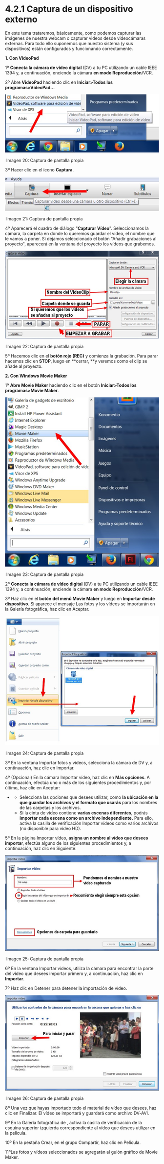 # 4.2.1 Captura de un dispositivo externo

En este tema trataremos, básicamente, como podemos capturar las imágenes de nuestra webcam o capturar videos desde videocámaras externas. Para todo ello suponemos que nuestro sistema (y sus dispositivos) están configurados y funcionando correctamente.

**1\. Con VideoPad**

1º **Conecta la cámara de vídeo digital** (DV) a tu PC utilizando un cable IEEE 1394 y, a continuación, enciende la cámara **en modo Reproducción**/VCR.  

2º Abre **VideoPad** haciendo clic en **Iniciar>Todos los programas>VideoPad...**


![](img/videopad2.jpg)


 Imagen 20: Captura de pantalla propia

3º Hacer clic en el icono **Captura**.


![Capturar vídeo con VideoPad](img/captura.jpg)


 Imagen 21: Captura de pantalla propia

4º Aparecerá el cuadro de diálogo "**Capturar Vídeo**". Seleccionamos la cámara, la carpeta en donde lo queremos guardar el vídeo, el nombre que le vamos a poner. Si dejamos seleccionado el botón "Añadir grabaciones al proyecto", aparecerá en la ventana del proyecto los vídeos que grabemos.


![](img/captura2.jpg)


 Imagen 22: Captura de pantalla propia

5º Hacemos clic en el **botón rojo (REC)** y comienza la grabación. Para parar hacemos clic en **STOP**, luego en **cerrar, **y veremos como el clip se añade al proyecto.

**2\. Con Windows Movie Maker**

1º **Abre Movie Maker** haciendo clic en el botón **Iniciar>Todos los programas>Movie Maker**.


![](img/abrir_movie.jpg)


 Imagen 23: Captura de pantalla propia

2º **Conecta la cámara de vídeo digital** (DV) a tu PC utilizando un cable IEEE 1394 y, a continuación, enciende la cámara **en modo Reproducción**/VCR. 

3º Haz clic en el **botón del menú Movie Maker** y luego en **Importar desde dispositivo**. Si aparece el mensaje Las fotos y los vídeos se importarán en la Galería fotográfica, haz clic en Aceptar.


![](img/movi0.jpg)


 Imagen 24: Captura de pantalla propia

3º En la ventana Importar fotos y vídeos, selecciona la cámara de DV y, a continuación, haz clic en Importar.  

4º (Opcional) En la cámara Importar vídeo, haz clic en **Más opciones**. A continuación, efectúa uno o más de los siguientes procedimientos y, por último, haz clic en Aceptar:

*   *   Selecciona las opciones que desees utilizar, como **la ubicación en la que guardar los archivos y el formato que usarás** para los nombres de las carpetas y los archivos.
    *   Si la cinta de vídeo contiene **varias escenas diferentes**, podrás **importar cada escena como un archivo independiente.** Para ello, activa la casilla de verificación Importar vídeos como varios archivos (no disponible para vídeo HD).  

5º En la página Importar vídeo, **asigna un nombre al vídeo que desees importa**r, efectúa alguno de los siguientes procedimientos y, a continuación, haz clic en Siguiente:


![](img/movi1.jpg)


 Imagen 25: Captura de pantalla propia

6º En la ventana Importar vídeos, utiliza la cámara para encontrar la parte del vídeo que desees importar primero y, a continuación, haz clic en **Importar**.

7º Haz clic en Detener para detener la importación de vídeo.


![](img/movi2.jpg)


 Imagen 26: Captura de pantalla propia

8º Una vez que hayas importado todo el material de vídeo que desees, haz clic en Finalizar. El vídeo se importará y guardará como archivo DV‑AVI.

9º En la Galería fotográfica de , activa la casilla de verificación de la esquina superior izquierda correspondiente al vídeo que desees utilizar en la película.

10º En la pestaña Crear, en el grupo Compartir, haz clic en Película.

11ºLas fotos y vídeos seleccionados se agregarán al guión gráfico de Movie Maker.

